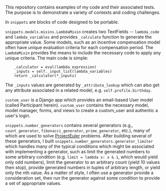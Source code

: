 This repository contains examples of my code and their associated tests. The purpose is to demonstrate a variety of contexts and coding challenges.

In `snippets` are blocks of code designed to be portable.

`snippets.models.mixins.LambdaMixin` creates two TextFields -- `lambda_code` and `lambda_variables` and provides `_calculate` function to generate the appropriate value. Some models, such as an incentive compensation model often have unique evaluation criteria for each compensation period. The `LambdaMixin` provides the means to include the necessary code to apply any unique criteria. The main code is simple:

        _calculator = eval(lambda_expression)
        _inputs = self._input_list(lambda_variables)
        return _calculator(*_inputs)

The `_inputs` values are generated by `_attribute_lookup` which can also get any attribute associated in a related model, e.g. `self.profile.birthday`.

`custom_user` is a Django app which provides an email-based User model (called Participant herein). `custom_user` contains the necessary model, model manager, forms, and views to create a custom_user and authentic a user's login.

`snippets.number_generators` contains several generators (e.g., `count_generator`, `fibonacci_generator`, `prime_generator`, etc.), many of which are used to solve [ProjectEuler][PE] problems. After building several of these generators, I built `snippets.number_generators.generator_limiter` which handles many of the typical conditions which might be associated with implementing a generator, such as limit the generated numbers to some arbitrary condition (e.g. `limit = lambda x: x & 1`, which would yield only odd numbers), limit the generator to an arbitrary count (yield 10 values then stop), provide generated numbers in tuples of arbitrary length, or yield only the nth value. As a matter of style, I often use a generator provide a consideration set, then run the generator against some condition to provide a set of appropriate values.


 [PE]: http://projecteuler.net